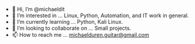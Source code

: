 - 👋 Hi, I’m @michaeldit
- 👀 I’m interested in ... Linux, Python, Automation, and IT work in general.
- 🌱 I’m currently learning ... Python, Kali Linux.
- 💞️ I’m looking to collaborate on ... Small projects.
- 📫 How to reach me ... michaelduren.guitar@gmail.com

<!---
michaeldit/michaeldit is a ✨ special ✨ repository because its `README.md` (this file) appears on your GitHub profile.
You can click the Preview link to take a look at your changes.
--->
